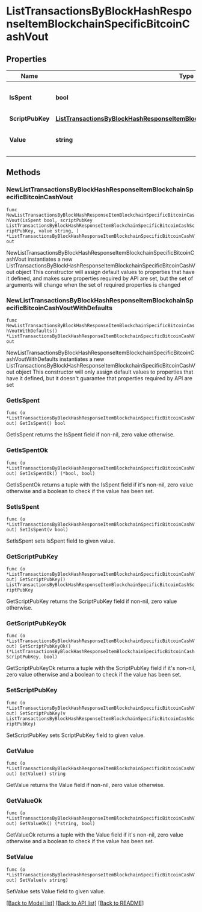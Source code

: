# ListTransactionsByBlockHashResponseItemBlockchainSpecificBitcoinCashVout

## Properties

Name | Type | Description | Notes
------------ | ------------- | ------------- | -------------
**IsSpent** | **bool** | Defines whether the output is spent or not. | 
**ScriptPubKey** | [**ListTransactionsByBlockHashResponseItemBlockchainSpecificBitcoinCashScriptPubKey**](ListTransactionsByBlockHashResponseItemBlockchainSpecificBitcoinCashScriptPubKey.md) |  | 
**Value** | **string** | Represents the sent/received amount. | 

## Methods

### NewListTransactionsByBlockHashResponseItemBlockchainSpecificBitcoinCashVout

`func NewListTransactionsByBlockHashResponseItemBlockchainSpecificBitcoinCashVout(isSpent bool, scriptPubKey ListTransactionsByBlockHashResponseItemBlockchainSpecificBitcoinCashScriptPubKey, value string, ) *ListTransactionsByBlockHashResponseItemBlockchainSpecificBitcoinCashVout`

NewListTransactionsByBlockHashResponseItemBlockchainSpecificBitcoinCashVout instantiates a new ListTransactionsByBlockHashResponseItemBlockchainSpecificBitcoinCashVout object
This constructor will assign default values to properties that have it defined,
and makes sure properties required by API are set, but the set of arguments
will change when the set of required properties is changed

### NewListTransactionsByBlockHashResponseItemBlockchainSpecificBitcoinCashVoutWithDefaults

`func NewListTransactionsByBlockHashResponseItemBlockchainSpecificBitcoinCashVoutWithDefaults() *ListTransactionsByBlockHashResponseItemBlockchainSpecificBitcoinCashVout`

NewListTransactionsByBlockHashResponseItemBlockchainSpecificBitcoinCashVoutWithDefaults instantiates a new ListTransactionsByBlockHashResponseItemBlockchainSpecificBitcoinCashVout object
This constructor will only assign default values to properties that have it defined,
but it doesn't guarantee that properties required by API are set

### GetIsSpent

`func (o *ListTransactionsByBlockHashResponseItemBlockchainSpecificBitcoinCashVout) GetIsSpent() bool`

GetIsSpent returns the IsSpent field if non-nil, zero value otherwise.

### GetIsSpentOk

`func (o *ListTransactionsByBlockHashResponseItemBlockchainSpecificBitcoinCashVout) GetIsSpentOk() (*bool, bool)`

GetIsSpentOk returns a tuple with the IsSpent field if it's non-nil, zero value otherwise
and a boolean to check if the value has been set.

### SetIsSpent

`func (o *ListTransactionsByBlockHashResponseItemBlockchainSpecificBitcoinCashVout) SetIsSpent(v bool)`

SetIsSpent sets IsSpent field to given value.


### GetScriptPubKey

`func (o *ListTransactionsByBlockHashResponseItemBlockchainSpecificBitcoinCashVout) GetScriptPubKey() ListTransactionsByBlockHashResponseItemBlockchainSpecificBitcoinCashScriptPubKey`

GetScriptPubKey returns the ScriptPubKey field if non-nil, zero value otherwise.

### GetScriptPubKeyOk

`func (o *ListTransactionsByBlockHashResponseItemBlockchainSpecificBitcoinCashVout) GetScriptPubKeyOk() (*ListTransactionsByBlockHashResponseItemBlockchainSpecificBitcoinCashScriptPubKey, bool)`

GetScriptPubKeyOk returns a tuple with the ScriptPubKey field if it's non-nil, zero value otherwise
and a boolean to check if the value has been set.

### SetScriptPubKey

`func (o *ListTransactionsByBlockHashResponseItemBlockchainSpecificBitcoinCashVout) SetScriptPubKey(v ListTransactionsByBlockHashResponseItemBlockchainSpecificBitcoinCashScriptPubKey)`

SetScriptPubKey sets ScriptPubKey field to given value.


### GetValue

`func (o *ListTransactionsByBlockHashResponseItemBlockchainSpecificBitcoinCashVout) GetValue() string`

GetValue returns the Value field if non-nil, zero value otherwise.

### GetValueOk

`func (o *ListTransactionsByBlockHashResponseItemBlockchainSpecificBitcoinCashVout) GetValueOk() (*string, bool)`

GetValueOk returns a tuple with the Value field if it's non-nil, zero value otherwise
and a boolean to check if the value has been set.

### SetValue

`func (o *ListTransactionsByBlockHashResponseItemBlockchainSpecificBitcoinCashVout) SetValue(v string)`

SetValue sets Value field to given value.



[[Back to Model list]](../README.md#documentation-for-models) [[Back to API list]](../README.md#documentation-for-api-endpoints) [[Back to README]](../README.md)


